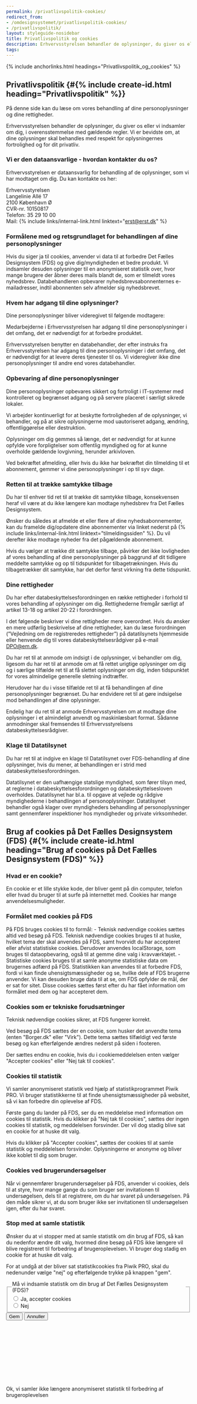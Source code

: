 ```yaml
---
permalink: /privatlivspolitik-cookies/
redirect_from:
- /omdesignsystemet/privatlivspolitik-cookies/
- /privatlivspolitik/
layout: styleguide-nosidebar
title: Privatlivspolitik og cookies
description: Erhvervsstyrelsen behandler de oplysninger, du giver os eller vi indsamler om dig, i overensstemmelse med gældende regler.
tags:
---
```


{% include anchorlinks.html headings="Privatlivspolitik_og_cookies" %}

## Privatlivspolitik {#{% include create-id.html heading="Privatlivspolitik" %}}

På denne side kan du læse om vores behandling af dine personoplysninger og dine rettigheder.

Erhvervsstyrelsen behandler de oplysninger, du giver os eller vi indsamler om dig, i overensstemmelse med gældende regler. Vi er bevidste om, at dine oplysninger skal behandles med respekt for oplysningernes fortrolighed og for dit privatliv.

### Vi er den dataansvarlige - hvordan kontakter du os?

Erhvervsstyrelsen er dataansvarlig for behandling af de oplysninger, som vi har modtaget om dig. Du kan kontakte os her:

Erhvervsstyrelsen<br />
Langelinie Allé 17<br />
2100 København Ø<br />
CVR-nr. 10150817<br />
Telefon: 35 29 10 00<br />
Mail: {% include links/internal-link.html linktext="erst@erst.dk" %}

### Formålene med og retsgrundlaget for behandlingen af dine personoplysninger

Hvis du siger ja til cookies, anvender vi data til at forbedre Det Fælles Designsystem (FDS) og give dig/myndigheden et bedre produkt. Vi indsamler desuden oplysninger til en anonymiseret statistik over, hvor mange brugere der åbner deres mails blandt de, som er tilmeldt vores nyhedsbrev. Databehandleren opbevarer nyhedsbrevsabonnenternes e-mailadresser, indtil abonnenten selv afmelder sig nyhedsbrevet.

### Hvem har adgang til dine oplysninger?

Dine personoplysninger bliver videregivet til følgende modtagere:

Medarbejderne i Erhvervsstyrelsen har adgang til dine personoplysninger i det omfang, det er nødvendigt for at forbedre produktet.

Erhvervsstyrelsen benytter en databehandler, der efter instruks fra Erhvervsstyrelsen har adgang til dine personoplysninger i det omfang, det er nødvendigt for at levere deres tjenester til os. Vi videregiver ikke dine personoplysninger til andre end vores databehandler. 

### Opbevaring af dine personoplysninger

Dine personoplysninger opbevares sikkert og fortroligt i IT-systemer med kontrolleret og begrænset adgang og på servere placeret i særligt sikrede lokaler. 

Vi arbejder kontinuerligt for at beskytte fortroligheden af de oplysninger, vi behandler, og på at sikre oplysningerne mod uautoriseret adgang, ændring, offentliggørelse eller destruktion.

Oplysninger om dig gemmes så længe, det er nødvendigt for at kunne opfylde vore forpligtelser som offentlig myndighed og for at kunne overholde gældende lovgivning, herunder arkivloven.

Ved bekræftet afmelding, eller hvis du ikke har bekræftet din tilmelding til et abonnement, gemmer vi dine personoplysninger i op til syv dage. 

### Retten til at trække samtykke tilbage
Du har til enhver tid ret til at trække dit samtykke tilbage, konsekvensen heraf vil være at du ikke længere kan modtage nyhedsbrev fra Det Fælles Designsystem.

Ønsker du således at afmelde et eller flere af dine nyhedsabonnementer, kan du framelde dig/opdatere dine abonnementer via linket nederst på {% include links/internal-link.html linktext="tilmeldingssiden" %}. Du vil derefter ikke modtage nyheder fra det pågældende abonnement.

Hvis du vælger at trække dit samtykke tilbage, påvirker det ikke lovligheden af vores behandling af dine personoplysninger på baggrund af dit tidligere meddelte samtykke og op til tidspunktet for tilbagetrækningen. Hvis du tilbagetrækker dit samtykke, har det derfor først virkning fra dette tidspunkt.

### Dine rettigheder

Du har efter databeskyttelsesforordningen en række rettigheder i forhold til vores behandling af oplysninger om dig. Rettighederne fremgår særligt af artikel 13-18 og artikel 20-22 i forordningen.

I det følgende beskriver vi dine rettigheder mere overordnet. Hvis du ønsker en mere udførlig beskrivelse af dine rettigheder, kan du læse forordningen (”Vejledning om de registreredes rettigheder”) på datatilsynets hjemmeside eller henvende dig til vores databeskyttelsesrådgiver på e-mail DPO@em.dk.
 
Du har ret til at anmode om indsigt i de oplysninger, vi behandler om dig, ligesom du har ret til at anmode om at få rettet urigtige oplysninger om dig og i særlige tilfælde ret til at få slettet oplysninger om dig, inden tidspunktet for vores almindelige generelle sletning indtræffer.

Herudover har du i visse tilfælde ret til at få behandlingen af dine personoplysninger begrænset. Du har endvidere ret til at gøre indsigelse mod behandlingen af dine oplysninger.

Endelig har du ret til at anmode Erhvervsstyrelsen om at modtage dine oplysninger i et almindeligt anvendt og maskinlæsbart format. Sådanne anmodninger skal fremsendes til Erhvervsstyrelsens databeskyttelsesrådgiver.

### Klage til Datatilsynet

Du har ret til at indgive en klage til Datatilsynet over FDS-behandling af dine oplysninger, hvis du mener, at behandlingen er i strid med databeskyttelsesforordningen.

Datatilsynet er den uafhængige statslige myndighed, som fører tilsyn med, at reglerne i databeskyttelsesforordningen og databeskyttelsesloven overholdes. Datatilsynet har bl.a. til opgave at vejlede og rådgive myndighederne i behandlingen af personoplysninger. Datatilsynet behandler også klager over myndigheders behandling af personoplysninger samt gennemfører inspektioner hos myndigheder og private virksomheder.

## Brug af cookies på Det Fælles Designsystem (FDS) {#{% include create-id.html heading="Brug af cookies på Det Fælles Designsystem (FDS)" %}}

<h3>Hvad er en cookie?</h3>

En cookie er et lille stykke kode, der bliver gemt på din computer, telefon eller hvad du bruger til at surfe på internettet med. Cookies har mange anvendelsesmuligheder. 

<h3>Formålet med cookies på FDS</h3>
På FDS bruges cookies til to formål:
- Teknisk nødvendige cookies sættes altid ved besøg på FDS. Teknisk nødvendige cookies bruges til at huske, hvilket tema der skal anvendes på FDS, samt hvorvidt du har accepteret eller afvist statistiske cookies. Derudover anvendes localStorage, som bruges til dataopbevaring, også til at gemme dine valg i kravværktøjet.
- Statistiske cookies bruges til at samle anonyme statistiske data om brugernes adfærd på FDS. Statistikken kan anvendes til at forbedre FDS, fordi vi kan finde uhensigtsmæssigheder og se, hvilke dele af FDS brugerne anvender. Vi kan desuden bruge data til at se, om FDS opfylder de mål, der er sat for sitet. Disse cookies sættes først efter du har fået information om formålet med dem og har accepteret dem.

<h3>Cookies som er tekniske forudsætninger</h3>

Teknisk nødvendige cookies sikrer, at FDS fungerer korrekt. 

Ved besøg på FDS sættes der en cookie, som husker det anvendte tema (enten "Borger.dk" eller "Virk"). Dette tema sættes tilfældigt ved første besøg og kan efterfølgende ændres nederst på siden i footeren.

Der sættes endnu en cookie, hvis du i cookiemeddelelsen enten vælger "Accepter cookies" eller "Nej tak til cookies".

<h3>Cookies til statistik</h3>

Vi samler anonymiseret statistik ved hjælp af statistikprogrammet Piwik PRO. Vi bruger statistikkerne til at finde uhensigtsmæssigheder på websitet, så vi kan forbedre din oplevelse af FDS.

Første gang du lander på FDS, ser du en meddelelse med information om cookies til statistik. Hvis du klikker på "Nej tak til cookies", sættes der ingen cookies til statistik, og meddelelsen forsvinder. Der vil dog stadig blive sat en cookie for at huske dit valg. 

Hvis du klikker på "Accepter cookies", sættes der cookies til at samle statistik og meddelelsen forsvinder. Oplysningerne er anonyme og bliver ikke koblet til dig som bruger.

<h3>Cookies ved brugerundersøgelser</h3>

Når vi gennemfører brugerundersøgelser på FDS, anvender vi cookies, dels til at styre, hvor mange gange du som bruger ser invitationen til undersøgelsen, dels til at registrere, om du har svaret på undersøgelsen. På den måde sikrer vi, at du som bruger ikke ser invitationen til undersøgelsen igen, efter du har svaret.

<h3>Stop med at samle statistik</h3>

Ønsker du at vi stopper med at samle statistik om din brug af FDS, så kan du nedenfor ændre dit valg, hvormed dine besøg på FDS ikke længere vil blive registreret til forbedring af brugeroplevelsen. Vi bruger dog stadig en cookie for at huske dit valg.

For at undgå at der bliver sat statistikcookies fra Piwik PRO, skal du nedenunder vælge "nej" og efterfølgende trykke på knappen "gem".

<form id="cookieForm" method="post" action="/">
    <div class="form-group">
        <fieldset>
            <legend class="form-label">Må vi indsamle statistik om din brug af Det Fælles Designsystem (FDS)?</legend>
            <div class="form-group-radio">
                <input id="statCookiesYes" type="radio" name="statCookies" value="1" class="form-radio radio-large">
                <label class="form-label" for="statCookiesYes">Ja, accepter cookies</label>
            </div>
            <div class="form-group-radio">
                <input id="statCookiesNo" type="radio" name="statCookies" value="0" class="form-radio radio-large"/>
                <label class="form-label" for="statCookiesNo">Nej</label>
            </div>
        </fieldset>
    </div>
    <div id="cookieButtons" class="mt-6 d-none">
        <input type="hidden" id="originalValue" value="" />
        <button type="submit" class="button button-primary" id="cookieSave">Gem</button>
        <button type="button" class="button button-secondary" id="cookieCancel">Annuller</button>
    </div>
</form>
<div class="alert alert-success alert--paragraph d-none" role="alert" id="cookieNoAlert">
    <svg class="icon-svg alert-icon" aria-label="Succes" focusable="false"><use href="#success"></use></svg>
    <div class="alert-body">
        <p class="alert-text">Ok, vi samler ikke længere anonymiseret statistik til forbedring af brugeroplevelsen</p>
    </div>
</div>
<div class="alert alert-success alert--paragraph d-none" role="alert" id="cookieYesAlert">
    <svg class="icon-svg alert-icon" aria-label="Succes" focusable="false"><use href="#success"></use></svg>
    <div class="alert-body">
        <p class="alert-text">Tak, vi samler nu anonymiseret statistik til forbedring af brugeroplevelsen</p>
    </div>
</div>

<h3>Varighed af cookies</h3>

<div class="row">
    <div class="col-12 col-md-10 col-lg-8">
        <div class="table--responsive-scroll" tabindex="0">
            <table class="table table--borderless table--compact">
                <thead>
                    <tr>
                        <th>Cookienavn</th>
                        <th>Type</th>
                        <th>Formål</th>
                        <th>Varighed</th>
                    </tr>
                </thead>
                <tbody>
                    <tr>
                        <td>theme</td>
                        <td>Førstepartscookie</td>
                        <td>Teknisk nødvendig</td>
                        <td>12 måneder</td>
                    </tr>
                    <tr>
                        <td>cookieOptOut</td>
                        <td>Førstepartscookie</td>
                        <td>Teknisk nødvendig</td>
                        <td>12 måneder</td>
                    </tr>
                    <tr>
                        <td>_pk_ses.&lt;appID&gt;.&lt;domainHash&gt;</td>
                        <td>Tredjepartscookie</td>
                        <td>Statistik</td>
                        <td>30 minutter</td>
                    </tr>
                    <tr>
                        <td>_pk_id.&lt;appID&gt;.&lt;domainHash&gt;</td>
                        <td>Tredjepartscookie</td>
                        <td>Statistik</td>
                        <td>13 måneder</td>
                    </tr>
                    <tr>
                        <td>_stg_debug / stg_debug</td>
                        <td>Tredjepartscookie</td>
                        <td>Statistik</td>
                        <td>14 dage</td>
                    </tr>
                    <tr>
                        <td>stg_traffic_source_priority</td>
                        <td>Tredjepartscookie</td>
                        <td>Statistik</td>
                        <td>30 minutter</td>
                    </tr>
                    <tr>
                        <td>stg_last_interaction</td>
                        <td>Tredjepartscookie</td>
                        <td>Statistik</td>
                        <td>12 måneder</td>
                    </tr>
                    <tr>
                        <td>stg_returning_visitor</td>
                        <td>Tredjepartscookie</td>
                        <td>Statistik</td>
                        <td>12 måneder</td>
                    </tr>
                    <tr>
                        <td>stg_fired__&lt;appID&gt;</td>
                        <td>Tredjepartscookie</td>
                        <td>Statistik</td>
                        <td>Session</td>
                    </tr>
                    <tr>
                        <td>stg_utm_campaign</td>
                        <td>Tredjepartscookie</td>
                        <td>Statistik</td>
                        <td>Session</td>
                    </tr>
                    <tr>
                        <td>stg_pk_campaign</td>
                        <td>Tredjepartscookie</td>
                        <td>Statistik</td>
                        <td>Session</td>
                    </tr>
                    <tr>
                        <td>stg_externalReferrer</td>
                        <td>Tredjepartscookie</td>
                        <td>Statistik</td>
                        <td>Session</td>
                    </tr>
                    <tr>
                        <td>_stg_opt_out_simulate</td>
                        <td>Tredjepartscookie</td>
                        <td>Statistik</td>
                        <td>12 måneder</td>
                    </tr>
                    <tr>
                        <td>_stg_optout</td>
                        <td>Tredjepartscookie</td>
                        <td>Statistik</td>
                        <td>12 måneder</td>
                    </tr>
                    <tr>
                        <td>ppms_privacy_&lt;appID&gt;</td>
                        <td>Tredjepartscookie</td>
                        <td>Statistik</td>
                        <td>12 måneder</td>
                    </tr>
                </tbody>
            </table>
        </div>
    </div>
</div>

<h3>Sådan undgår eller sletter du cookies</h3>

Ønsker du ikke, at FDS sætter cookies, kan du bruge funktionen her på siden til at slå cookies fra. Ønsker du ikke, at der bliver sat cookies generelt, kan du tilføje FDS til listen over websites, du gerne vil blokere cookies fra, i internetindstillingerne i din browser.

<h3>Flere oplysninger om cookies</h3>

Her kan du læse om, hvad cookies kan bruges til:

<ul class="nobullet-list">
    <li>{% include links/external-link.html linktext="Læs om cookies (engelsk)" %}</li>
    <li>{% include links/external-link.html linktext="Læs Cookiebekendtgørelse" %}</li>
</ul>